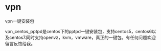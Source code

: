 # vpn
vpn一键安装包

vpn_centos_pptpd是centos下的pptpd一键安装包，支持centos5，centos6以及centos7.同时支持openvz，kvm，vmware，真正的一键包。有任何问题欢迎留言反馈给我。
